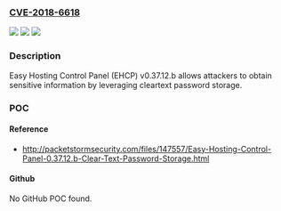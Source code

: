 ### [CVE-2018-6618](https://cve.mitre.org/cgi-bin/cvename.cgi?name=CVE-2018-6618)
![](https://img.shields.io/static/v1?label=Product&message=n%2Fa&color=blue)
![](https://img.shields.io/static/v1?label=Version&message=n%2Fa&color=blue)
![](https://img.shields.io/static/v1?label=Vulnerability&message=n%2Fa&color=brighgreen)

### Description

Easy Hosting Control Panel (EHCP) v0.37.12.b allows attackers to obtain sensitive information by leveraging cleartext password storage.

### POC

#### Reference
- http://packetstormsecurity.com/files/147557/Easy-Hosting-Control-Panel-0.37.12.b-Clear-Text-Password-Storage.html

#### Github
No GitHub POC found.

